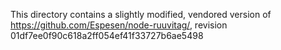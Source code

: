 This directory contains a slightly modified, vendored version of
https://github.com/Espesen/node-ruuvitag/, revision 01df7ee0f90c618a2ff054ef41f33727b6ae5498